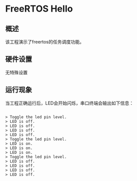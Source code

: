 # FreeRTOS Hello
## 概述

该工程演示了freertos的任务调度功能。

## 硬件设置

无特殊设置

## 运行现象

当工程正确运行后，LED会开始闪烁，串口终端会输出如下信息：
```

> Toggle the led pin level.
> LED is off.
> LED is off.
> LED is off.
> LED is off.
> Toggle the led pin level.
> LED is on.
> LED is on.
> LED is on.
> Toggle the led pin level.
> LED is off.
> LED is off.
> LED is off.
> LED is off.

```
